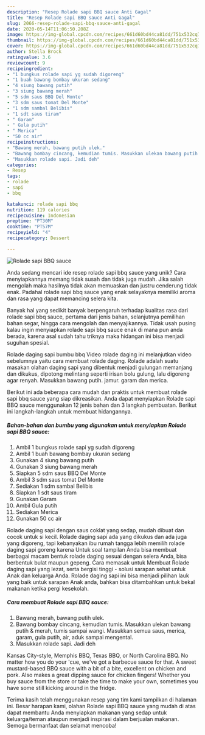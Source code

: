 ```yaml
---
description: "Resep Rolade sapi BBQ sauce Anti Gagal"
title: "Resep Rolade sapi BBQ sauce Anti Gagal"
slug: 2066-resep-rolade-sapi-bbq-sauce-anti-gagal
date: 2020-05-14T11:06:50.208Z
image: https://img-global.cpcdn.com/recipes/661d60bd44ca81dd/751x532cq70/rolade-sapi-bbq-sauce-foto-resep-utama.jpg
thumbnail: https://img-global.cpcdn.com/recipes/661d60bd44ca81dd/751x532cq70/rolade-sapi-bbq-sauce-foto-resep-utama.jpg
cover: https://img-global.cpcdn.com/recipes/661d60bd44ca81dd/751x532cq70/rolade-sapi-bbq-sauce-foto-resep-utama.jpg
author: Stella Brock
ratingvalue: 3.6
reviewcount: 9
recipeingredient:
- "1 bungkus rolade sapi yg sudah digoreng"
- "1 buah bawang bombay ukuran sedang"
- "4 siung bawang putih"
- "3 siung bawang merah"
- "5 sdm saus BBQ Del Monte"
- "3 sdm saus tomat Del Monte"
- "1 sdm sambal Belibis"
- "1 sdt saus tiram"
- " Garam"
- " Gula putih"
- " Merica"
- "50 cc air"
recipeinstructions:
- "Bawang merah, bawang putih ulek."
- "Bawang bombay cincang, kemudian tumis. Masukkan ulekan bawang putih &amp; merah, tumis sampai wangi. Masukkan semua saus, merica, garam, gula putih, air, aduk sampai mengental."
- "Masukkan rolade sapi. Jadi deh"
categories:
- Resep
tags:
- rolade
- sapi
- bbq

katakunci: rolade sapi bbq 
nutrition: 119 calories
recipecuisine: Indonesian
preptime: "PT30M"
cooktime: "PT57M"
recipeyield: "4"
recipecategory: Dessert

---
```



![Rolade sapi BBQ sauce](https://img-global.cpcdn.com/recipes/661d60bd44ca81dd/751x532cq70/rolade-sapi-bbq-sauce-foto-resep-utama.jpg)

Anda sedang mencari ide resep rolade sapi bbq sauce yang unik? Cara menyiapkannya memang tidak susah dan tidak juga mudah. Jika salah mengolah maka hasilnya tidak akan memuaskan dan justru cenderung tidak enak. Padahal rolade sapi bbq sauce yang enak selayaknya memiliki aroma dan rasa yang dapat memancing selera kita.

Banyak hal yang sedikit banyak berpengaruh terhadap kualitas rasa dari rolade sapi bbq sauce, pertama dari jenis bahan, selanjutnya pemilihan bahan segar, hingga cara mengolah dan menyajikannya. Tidak usah pusing kalau ingin menyiapkan rolade sapi bbq sauce enak di mana pun anda berada, karena asal sudah tahu triknya maka hidangan ini bisa menjadi suguhan spesial.

Rolade daging sapi bumbu bbq Video rolade daging ini melanjutkan video sebelumnya yaitu cara membuat rolade daging. Rolade adalah suatu masakan olahan daging sapi yang dibentuk menjadi gulungan memanjang dan dikukus, dipotong melintang seperti irisan bolu gulung, lalu digoreng agar renyah. Masukkan bawang putih. jamur. garam dan merica.


Berikut ini ada beberapa cara mudah dan praktis untuk membuat rolade sapi bbq sauce yang siap dikreasikan. Anda dapat menyiapkan Rolade sapi BBQ sauce menggunakan 12 jenis bahan dan 3 langkah pembuatan. Berikut ini langkah-langkah untuk membuat hidangannya.

<!--inarticleads1-->

##### Bahan-bahan dan bumbu yang digunakan untuk menyiapkan Rolade sapi BBQ sauce:

1. Ambil 1 bungkus rolade sapi yg sudah digoreng
1. Ambil 1 buah bawang bombay ukuran sedang
1. Gunakan 4 siung bawang putih
1. Gunakan 3 siung bawang merah
1. Siapkan 5 sdm saus BBQ Del Monte
1. Ambil 3 sdm saus tomat Del Monte
1. Sediakan 1 sdm sambal Belibis
1. Siapkan 1 sdt saus tiram
1. Gunakan  Garam
1. Ambil  Gula putih
1. Sediakan  Merica
1. Gunakan 50 cc air


Rolade daging sapi dengan saus coklat yang sedap, mudah dibuat dan cocok untuk si kecil. Rolade daging sapi ada yang dikukus dan ada juga yang digoreng, tapi kebanyakan ibu rumah tangga lebih memilih rolade daging sapi goreng karena Untuk soal tampilan Anda bisa membuat berbagai macam bentuk rolade daging sesuai dengan selera Anda, bisa berbentuk bulat maupun gepeng. Cara memasak untuk Membuat Rolade daging sapi yang lezat, serta bergisi tinggi - solusi sarapan sehat untuk Anak dan keluarga Anda. Rolade daging sapi ini bisa menjadi pilihan lauk yang baik untuk sarapan Anak anda, bahkan bisa ditambahkan untuk bekal makanan ketika pergi kesekolah. 

<!--inarticleads2-->

##### Cara membuat Rolade sapi BBQ sauce:

1. Bawang merah, bawang putih ulek.
1. Bawang bombay cincang, kemudian tumis. Masukkan ulekan bawang putih &amp; merah, tumis sampai wangi. Masukkan semua saus, merica, garam, gula putih, air, aduk sampai mengental.
1. Masukkan rolade sapi. Jadi deh


Kansas City-style, Memphis BBQ, Texas BBQ, or North Carolina BBQ. No matter how you do your &#39;cue, we&#39;ve got a barbecue sauce for that. A sweet mustard-based BBQ sauce with a bit of a bite, excellent on chicken and pork. Also makes a great dipping sauce for chicken fingers! Whether you buy sauce from the store or take the time to make your own, sometimes you have some still kicking around in the fridge. 

Terima kasih telah menggunakan resep yang tim kami tampilkan di halaman ini. Besar harapan kami, olahan Rolade sapi BBQ sauce yang mudah di atas dapat membantu Anda menyiapkan makanan yang sedap untuk keluarga/teman ataupun menjadi inspirasi dalam berjualan makanan. Semoga bermanfaat dan selamat mencoba!
